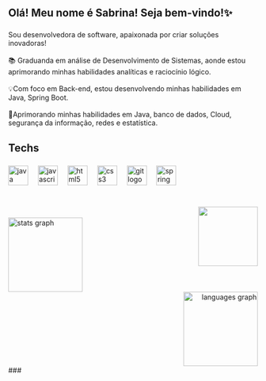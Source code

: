 

<h2 align="left">Olá! Meu nome é Sabrina! Seja bem-vindo!✨</h2>

###

<p align="left">Sou desenvolvedora de software, apaixonada por criar soluções inovadoras!<br><br>📚 Graduanda em análise de Desenvolvimento de Sistemas, aonde estou aprimorando minhas habilidades analíticas e raciocínio lógico.<br><br>💡Com foco em Back-end, estou desenvolvendo minhas habilidades em Java, Spring Boot.<br><br>🌱Aprimorando minhas habilidades em Java, banco de dados, Cloud, segurança da informação, redes e estatística.</p>

###



###

<h2 align="left">Techs</h2>

###

<div align="left">
  <img src="https://cdn.jsdelivr.net/gh/devicons/devicon/icons/java/java-original.svg" height="40" alt="java logo"  />
  <img width="12" />
  <img src="https://cdn.jsdelivr.net/gh/devicons/devicon/icons/javascript/javascript-original.svg" height="40" alt="javascript logo"  />
  <img width="12" />
  <img src="https://cdn.jsdelivr.net/gh/devicons/devicon/icons/html5/html5-original.svg" height="40" alt="html5 logo"  />
  <img width="12" />
  <img src="https://cdn.jsdelivr.net/gh/devicons/devicon/icons/css3/css3-original.svg" height="40" alt="css3 logo"  />
  <img width="12" />
  <img src="https://cdn.jsdelivr.net/gh/devicons/devicon/icons/git/git-original.svg" height="40" alt="git logo"  />
  <img width="12" />
  <img src="https://cdn.jsdelivr.net/gh/devicons/devicon/icons/spring/spring-original.svg" height="40" alt="spring logo"  />
</div>

###

<br clear="both">

<img align="right" height="120" src="https://cdn.discordapp.com/attachments/1116889337590714429/1338899559321178122/download.gif?ex=67acc2e2&is=67ab7162&hm=08a51b95298432f159d78089ee5291d540bf8fb48309d45b91f1f84eb92040ec&"  />

###
<div align="center">
<div align="left">
  <img src="https://github-readme-stats.vercel.app/api?username=SasaGomess&hide_title=false&hide_rank=false&show_icons=true&include_all_commits=true&count_private=true&disable_animations=false&theme=jolly&locale=en&hide_border=false&order=1" height="150" alt="stats graph" />
    </div>
    
  <div align="right">
  <img src="https://github-readme-stats.vercel.app/api/top-langs?username=SasaGomess&locale=en&hide_title=false&layout=compact&card_width=320&langs_count=5&theme=jolly&hide_border=false&order=2" height="150"  alt="languages graph" />
</div>
</div>
###
